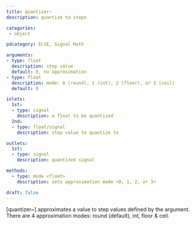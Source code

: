 ```yaml
---
title: quantizer~
description: quantize to steps

categories:
 - object

pdcategory: ELSE, Signal Math

arguments:
- type: float
  description: step value
  default: 0, no approximation
- type: float
  description: mode: 0 (round), 1 (int), 2 (floor), or 3 (ceil)
  default: 0

inlets:
  1st:
  - type: signal
    description: a float to be quantized
  2nd:
  - type: float/signal
    description: step value to quantize to

outlets:
  1st:
  - type: signal
    description: quantized signal

methods:
  - type: mode <float>
    description: sets approximation mode <0, 1, 2, or 3>

draft: false
---
```


[quantizer~] approximates a value to step values defined by the argument. There are 4 approximation modes: round (default), int, floor & ceil.

